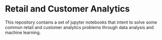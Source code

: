 # Retail and Customer Analytics

This repository contains a set of jupyter notebooks that intent to solve some common retail and customer analytics problems through data analysis and machine learning.

